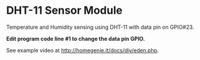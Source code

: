 # DHT-11 Sensor Module

Temperature and Humidity sensing using DHT-11 with data pin on GPIO#23. 

**Edit program code line #1 to change the data pin GPIO.**

See example video at <a href="http://homegenie.it/docs/diy/eden.php" target="_blank">http://homegenie.it/docs/diy/eden.php</a>.
